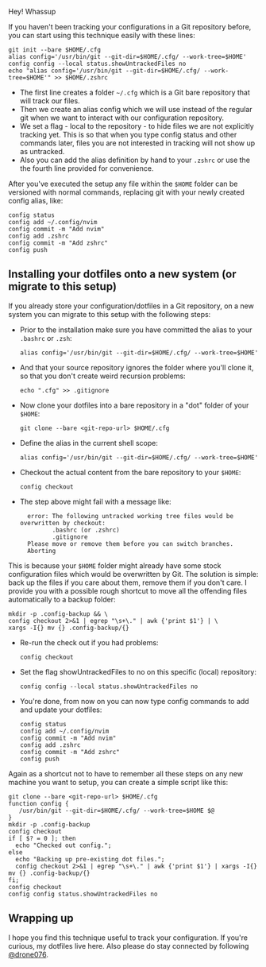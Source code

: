 Hey! Whassup

If you haven't been tracking your configurations in a Git repository before, you can start using this technique easily with these lines:

    git init --bare $HOME/.cfg
    alias config='/usr/bin/git --git-dir=$HOME/.cfg/ --work-tree=$HOME'
    config config --local status.showUntrackedFiles no
    echo "alias config='/usr/bin/git --git-dir=$HOME/.cfg/ --work-tree=$HOME'" >> $HOME/.zshrc

- The first line creates a folder `~/.cfg` which is a Git bare repository that will track our files.
- Then we create an alias config which we will use instead of the regular git when we want to interact with our configuration repository.
- We set a flag - local to the repository - to hide files we are not explicitly tracking yet. This is so that when you type config status and other commands later, files you are not interested in tracking will not show up as untracked.
- Also you can add the alias definition by hand to your `.zshrc` or use the the fourth line provided for convenience.

After you've executed the setup any file within the `$HOME` folder can be versioned with normal commands, replacing git with your newly created config alias, like:

    config status
    config add ~/.config/nvim
    config commit -m "Add nvim"
    config add .zshrc
    config commit -m "Add zshrc"
    config push

## Installing your dotfiles onto a new system (or migrate to this setup)

If you already store your configuration/dotfiles in a Git repository, on a new system you can migrate to this setup with the following steps:

- Prior to the installation make sure you have committed the alias to your `.bashrc` or `.zsh`:
  
      alias config='/usr/bin/git --git-dir=$HOME/.cfg/ --work-tree=$HOME'

- And that your source repository ignores the folder where you'll clone it, so that you don't create weird recursion problems:

      echo ".cfg" >> .gitignore

- Now clone your dotfiles into a bare repository in a "dot" folder of your `$HOME`:
  
      git clone --bare <git-repo-url> $HOME/.cfg

- Define the alias in the current shell scope:

      alias config='/usr/bin/git --git-dir=$HOME/.cfg/ --work-tree=$HOME'

- Checkout the actual content from the bare repository to your `$HOME`:

      config checkout

- The step above might fail with a message like:
  
        error: The following untracked working tree files would be overwritten by checkout:
               .bashrc (or .zshrc)
               .gitignore
        Please move or remove them before you can switch branches.
        Aborting

This is because your `$HOME` folder might already have some stock configuration files which would be overwritten by Git. The solution is simple: back up the files if you care about them, remove them if you don't care. I provide you with a possible rough shortcut to move all the offending files automatically to a backup folder:

    mkdir -p .config-backup && \
    config checkout 2>&1 | egrep "\s+\." | awk {'print $1'} | \
    xargs -I{} mv {} .config-backup/{}

- Re-run the check out if you had problems:

      config checkout

- Set the flag showUntrackedFiles to no on this specific (local) repository:

      config config --local status.showUntrackedFiles no

- You're done, from now on you can now type config commands to add and update your dotfiles:

      config status
      config add ~/.config/nvim
      config commit -m "Add nvim"
      config add .zshrc
      config commit -m "Add zshrc"
      config push

Again as a shortcut not to have to remember all these steps on any new machine you want to setup, you can create a simple script like this:

    git clone --bare <git-repo-url> $HOME/.cfg
    function config {
       /usr/bin/git --git-dir=$HOME/.cfg/ --work-tree=$HOME $@
    }
    mkdir -p .config-backup
    config checkout
    if [ $? = 0 ]; then
      echo "Checked out config.";
    else
      echo "Backing up pre-existing dot files.";
      config checkout 2>&1 | egrep "\s+\." | awk {'print $1'} | xargs -I{} mv {} .config-backup/{}
    fi;
    config checkout
    config config status.showUntrackedFiles no

## Wrapping up

I hope you find this technique useful to track your configuration. If you're curious, my dotfiles live here. Also please do stay connected by following [@drone076](https://github.com/drone076).

